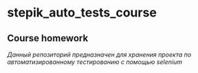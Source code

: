 # stepik_auto_tests_course
## Course homework
_Данный репозиторий предназначен для хранения проекта по автоматизированному тестированию с помощью selenium_
